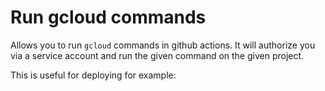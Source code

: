 # Run gcloud commands

Allows you to run `gcloud` commands in github actions. It will authorize you via a service account and run the given command on the given project.

This is useful for deploying for example:

```yaml

```
